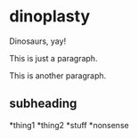 # dinoplasty

Dinosaurs, yay!

This is just a paragraph.

This is another paragraph.

## subheading

*thing1
*thing2
*stuff
*nonsense